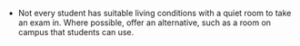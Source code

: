 
* Not every student has suitable living conditions with a quiet room to take an exam in. Where possible, offer an alternative, such as a room on campus that students can use.